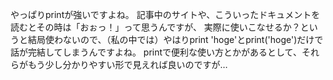 やっぱりprintが強いですよね。
記事中のサイトや、こういったドキュメントを読むとその時は「おぉっ！」って思うんですが、
実際に使いこなせるか？というと結局使わないので、（私の中では）やはりprint 'hoge'とprint('hoge')だけで話が完結してしまうんですよね。
printで便利な使い方とかがあるとして、それらがもう少し分かりやすい形で見えれば良いのですが…
